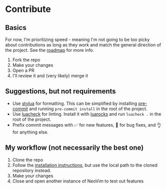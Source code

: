 # Contribute

## Basics

For now, I'm prioritizing speed - meaning I'm not going to be too picky about contributions as long as they work and
match the general direction of the project. See the [roadmap](./README.md#roadmap) for more info.

1. Fork the repo
2. Make your changes
3. Open a PR
4. I'll review it and (very likely) merge it

## Suggestions, but not requirements

- Use [stylua](https://github.com/JohnnyMorganz/StyLua) for formatting. This can be simplified by installing
    [pre-commit](https://pre-commit.com/) and running `pre-commit install` in the root of the project.
- Use [luacheck](https://github.com/mpeterv/luacheck) for linting. Install it with [luarocks](https://luarocks.org/)
    and run `luacheck .` in the root of the project.
- Prefix commit messages with ✅ for new features, 🐛 for bug fixes, and 👌 for anything else.

## My workflow (not necessarily the best one)

1. Clone the repo
2. Follow the [installation instructions](./README.md#installation), but use the local path to the cloned repository 
    instead.
3. Make your changes
4. Close and open another instance of NeoVim to test out features
